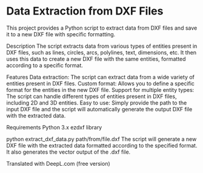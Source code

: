 # Data Extraction from DXF Files
This project provides a Python script to extract data from DXF files and save it to a new DXF file with specific formatting.

Description
The script extracts data from various types of entities present in DXF files, such as lines, circles, arcs, polylines, text, dimensions, etc. It then uses this data to create a new DXF file with the same entities, formatted according to a specific format.

Features
Data extraction: The script can extract data from a wide variety of entities present in DXF files.
Custom format: Allows you to define a specific format for the entities in the new DXF file.
Support for multiple entity types: The script can handle different types of entities present in DXF files, including 2D and 3D entities.
Easy to use: Simply provide the path to the input DXF file and the script will automatically generate the output DXF file with the extracted data.

Requirements
Python 3.x
ezdxf library

python extract_dxf_data.py path/from/file.dxf
The script will generate a new DXF file with the extracted data formatted according to the specified format.
It also generates the vector output of the .dxf file.

Translated with DeepL.com (free version)
